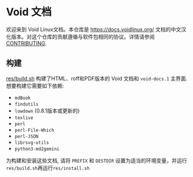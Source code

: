 # Void 文档

欢迎来到 Void Linux文档。本仓库是 <https://docs.voidlinux.org/> 文档的中文汉化版本。对这个仓库的贡献遵循与软件包相同的协议。详情请参阅[CONTRIBUTING](./CONTRIBUTING.md).

## 构建

[res/build.sh](./res/build.sh) 构建了HTML、roff和PDF版本的 Void 文档和 `void-docs.1` 主界面. 想要构建它需要如下依赖:

- `mdBook`
- `findutils`
- `lowdown` (0.8.1版本或更新的)
- `texlive`
- `perl`
- `perl-File-Which`
- `perl-JSON`
- `librsvg-utils`
- `python3-md2gemini`

为构建和安装这些文档, 请将 `PREFIX` 和 `DESTDIR` 设置为适当的环境变量，并运行 `res/build.sh`再运行`res/install.sh`
